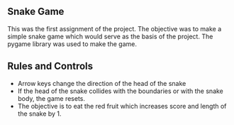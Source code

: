 Snake Game
---

This was the first assignment of the project. The objective was to make a simple snake game which would serve as the basis of the project.
The pygame library was used to make the game.

## Rules and Controls
- Arrow keys change the direction of the head of the snake
- If the head of the snake collides with the boundaries or with the snake body, the game resets.
- The objective is to eat the red fruit which increases score and length of the snake by 1.

